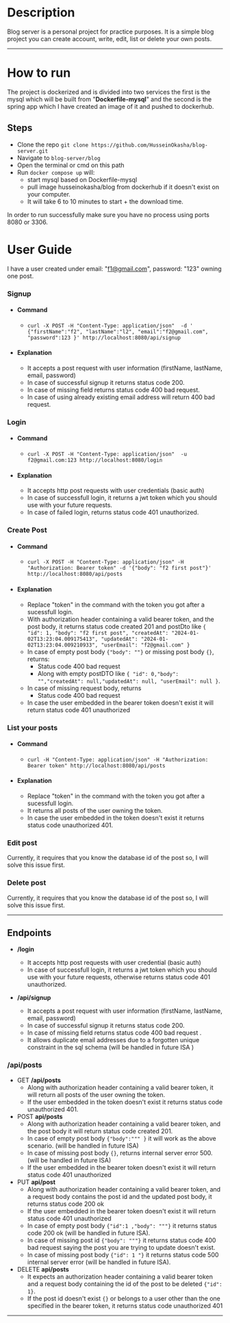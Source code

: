 # Description
Blog server is a personal project for practice purposes. It is a simple blog project you can create account, write, edit,
list or delete your own posts.

****

# How to run
The project is dockerized and is divided into two services the first is the mysql which will be built from
"**Dockerfile-mysql**" and the second is the spring app which I have created an image of it and pushed to dockerhub.

## Steps
* Clone the repo `git clone https://github.com/HusseinOkasha/blog-server.git`
* Navigate to ``blog-server/blog``
* Open the terminal or cmd on this path
* Run `docker compose up` will:
  * start mysql based on Dockerfile-mysql
  * pull image husseinokasha/blog from dockerhub if it doesn't exist on your computer.
  * It will take 6 to 10 minutes to start + the download time. 

In order to run successfully make sure you have no process using ports 8080 or 3306.

# User Guide
I have a user created under email: "f1@gmail.com", password: "123" owning one post.

### Signup
* #### Command

  * `curl -X POST -H "Content-Type: application/json"  -d '
  {"firstName":"f2", "lastName":"l2", "email":"f2@gmail.com", "password":123 }' http://localhost:8080/api/signup
  `
* #### Explanation
  * It accepts a post request with user information (firstName, lastName, email, password)
  * In case of successful signup it returns status code 200.
  * In case of missing field returns status code 400 bad request.
  * In case of using already existing email address will return 400 bad request.

### Login
* #### Command
  * `curl -X POST -H "Content-Type: application/json"  -u f2@gmail.com:123 http://localhost:8080/login`
* #### Explanation
  * It accepts http post requests with user credentials (basic auth)
  * In case of successfull login, it returns a jwt token which you should use with your future requests.
  * In case of failed login, returns status code 401 unauthorized.

### Create Post
* #### Command
  * `curl -X POST
  -H "Content-Type: application/json"
  -H "Authorization: Bearer token"
  -d '{"body": "f2 first post"}'
  http://localhost:8080/api/posts
    `
* #### Explanation
  * Replace "token" in the command with the token you got after a sucessfull login.
  * With authorization header containing a valid bearer token, and the post body, it returns status code created 201 and
  postDto like `{
    "id": 1,
    "body": "f2 first post",
    "createdAt": "2024-01-02T13:23:04.009175413",
    "updatedAt": "2024-01-02T13:23:04.009210933",
    "userEmail": "f2@gmail.com"
    }`
  * In case of empty post body `{"body": ""}` or missing post body `{}`, returns:
    * Status code 400 bad request
    * Along with empty postDTO like `{
      "id": 0,"body": "","createdAt": null,"updatedAt": null, "userEmail": null }`.
  * In case of missing request body, returns
    * Status code 400 bad request
  * In case the user embedded in the bearer token doesn't exist it will return status code 401 unauthorized

### List your posts
* #### Command
  * `curl -H "Content-Type: application/json" -H "Authorization: Bearer token" http://localhost:8080/api/posts`
* #### Explanation
  * Replace "token" in the command with the token you got after a sucessfull login.
  * It returns all posts of the user owning the token.
  * In case the user embedded in the token doesn't exist it returns status code unauthorized 401.

### Edit post
Currently, it requires that you know the database id of the post so, I will solve this issue first.
### Delete post
Currently, it requires that you know the database id of the post so, I will solve this issue first.

****
## Endpoints
* **/login**
  * It accepts http post requests with user credential (basic auth)
  * In case of successfull login, it returns a jwt token which you should use with your future requests, otherwise returns 
   status code 401 unauthorized.
  
* **/api/signup**
  * It accepts a post request with user information (firstName, lastName, email, password)
  * In case of successful signup it returns status code 200.
  * In case of  missing field returns status code 400 bad request .
  * It allows duplicate email addresses due to a forgotten unique constraint in the sql schema (will be handled in
  future ISA )


### /api/posts

* GET **/api/posts**
  * Along with authorization header containing a valid bearer token, it will return all posts of the user
   owning the token.
  * If the user embedded in the token doesn't exist it returns status code unauthorized 401.
* POST **api/posts**
  * Along with authorization header containing a valid bearer token, and the post body it will return status code 
  created 201.
  * In case of empty post body `{"body":""" }` it will work as the above scenario. (will be handled in future ISA)
  * In case of missing post body `{}`, returns internal server error 500. (will be handled in future ISA)
  * If the user embedded in the bearer token doesn't exist it will return status code 401 unauthorized  
* PUT **api/post**
  * Along with authorization header containing a valid bearer token, and a request body contains the post id and the
  updated post body, it returns status code 200 ok 
  * If the user embedded in the bearer token doesn't exist it will return status code 401 unauthorized
  * In case of empty post body `{"id":1 ,"body": """}` it returns status code 200 ok (will be handled in future ISA).
  * In case of missing post id `{"body": """}` it returns status code 400 bad request saying the post you are trying to 
  update doesn't exist.
  * In case of missing post body `{"id": 1 "}` it returns status code 500 internal server error (will be handled in
  future ISA).
* DELETE **api/posts**
  * It expects an authorization header containing a valid bearer token and a request body containing the id of the
  post to be deleted `{"id": 1}`.
  * If the post id doesn't exist `{}` or belongs to a user other than the one specified in the bearer token, it returns
  status code unauthorized 401
****

